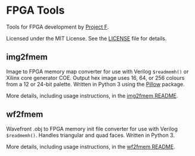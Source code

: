 # FPGA Tools

Tools for FPGA development by [Project F](https://projectf.io/).

Licensed under the MIT License. See the [LICENSE](LICENSE) file for details.

## img2fmem

Image to FPGA memory map converter for use with Verilog `$readmemh()` or Xilinx core generator COE.
Output hex image uses 16, 64, or 256 colours from a 12 or 24-bit palette.
Written in Python 3 using the [Pillow](https://pillow.readthedocs.io) package.

More details, including usage instructions, in the [img2fmem README](img2fmem/).

## wf2fmem

Wavefront .obj to FPGA memory init file converter for use with Verilog `$readmemh()`.
Handles triangular and quad faces. Written in Python 3.

More details, including usage instructions, in the [wf2fmem README](wf2fmem/).
